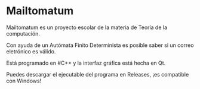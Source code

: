 # Mailtomatum

Mailtomatum es un proyecto escolar de la materia de Teoría de la computación. 

Con ayuda de un Autómata Finito Determinista es posible saber si un correo eletrónico es válido.

Está programado en #C++ y la interfaz gráfica está hecha en Qt.

Puedes descargar el ejecutable del programa en Releases, ¡es compatible con Windows!
